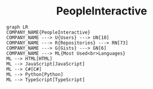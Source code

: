 <h1 align="center">PeopleInteractive</h1>

```mermaid
graph LR
COMPANY_NAME{PeopleInteractive}
COMPANY_NAME ---> U{Users} ---> UN[10]
COMPANY_NAME ---> R{Repositories} ---> RN[73]
COMPANY_NAME ---> G{Gists} ---> GN[6]
COMPANY_NAME ---> ML{Most Used<br>Languages}
ML --> HTML[HTML]
ML --> JavaScript[JavaScript]
ML --> C#[C#]
ML --> Python[Python]
ML --> TypeScript[TypeScript]
```
